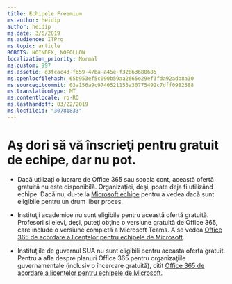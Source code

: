 ```yaml
---
title: Echipele Freemium
ms.author: heidip
author: heidip
ms.date: 3/6/2019
ms.audience: ITPro
ms.topic: article
ROBOTS: NOINDEX, NOFOLLOW
localization_priority: Normal
ms.custom: 997
ms.assetid: d3fcac43-f659-47ba-a45e-f32863680685
ms.openlocfilehash: 65b953ef5c090b59aa2665e29ef3fda92adb8a30
ms.sourcegitcommit: 03a156a9c9740521155a30775492c7dff0982588
ms.translationtype: MT
ms.contentlocale: ro-RO
ms.lasthandoff: 03/22/2019
ms.locfileid: "30781833"
---
```

# <a name="id-like-to-sign-up-for-teams-free-but-i-cant"></a>Aş dori să vă înscrieţi pentru gratuit de echipe, dar nu pot.

- Dacă utilizați o lucrare de Office 365 sau scoala cont, această ofertă gratuită nu este disponibilă. Organizaţiei, deşi, poate deja fi utilizând echipe. Dacă nu, du-te la [Microsoft echipe](https://products.office.com/en-us/microsoft-teams/group-chat-software) pentru a vedea dacă sunt eligibile pentru un drum liber proces.

- Instituţii academice nu sunt eligibile pentru această ofertă gratuită. Profesori si elevi, deşi, puteţi obţine o versiune gratuită de Office 365, care include o versiune completă a Microsoft Teams. A se vedea [Office 365 de acordare a licenţelor pentru echipele de Microsoft](https://docs.microsoft.com/microsoftteams/office-365-licensing).

- Instituţiile de guvernul SUA nu sunt eligibili pentru aceasta oferta gratuit. Pentru a afla despre planuri Office 365 pentru organizaţiile guvernamentale (inclusiv o încercare gratuită), citit [Office 365 de acordare a licenţelor pentru echipele de Microsoft](https://docs.microsoft.com/microsoftteams/office-365-licensing).


